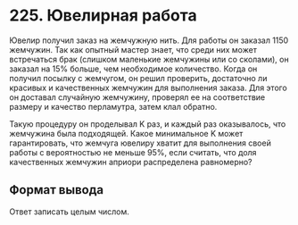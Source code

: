 # 225. Ювелирная работа

Ювелир получил заказ на жемчужную нить. Для работы он заказал 1150 жемчужин. Так как опытный мастер знает, что среди них может встречаться брак (слишком маленькие жемчужины или со сколами), он заказал на 15% больше, чем необходимое количество. Когда он получил посылку с жемчугом, он решил проверить, достаточно ли красивых и качественных жемчужин для выполнения заказа. Для этого он доставал случайную жемчужину, проверял ее на соответствие размеру и качество перламутра, затем клал обратно.

Такую процедуру он проделывал K раз, и каждый раз оказывалось, что жемчужина была подходящей. Какое минимальное K может гарантировать, что жемчуга ювелиру хватит для выполнения своей работы с вероятностью не меньше 95%, если считать, что доля качественных жемчужин априори распределена равномерно?

## Формат вывода
Ответ записать целым числом.